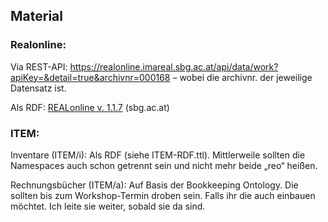 ## Material
### Realonline: 
Via REST-API: https://realonline.imareal.sbg.ac.at/api/data/work?apiKey=&detail=true&archivnr=000168 – wobei die archivnr. der jeweilige Datensatz ist.

Als RDF: [REALonline v. 1.1.7](https://realonline.imareal.sbg.ac.at/2022/01/12/realonline-im-rdf-format/) (sbg.ac.at)
### ITEM:
Inventare (ITEM/i): Als RDF (siehe ITEM-RDF.ttl). Mittlerweile sollten die Namespaces auch schon getrennt sein und nicht mehr beide „reo“ heißen.

Rechnungsbücher (ITEM/a): Auf Basis der Bookkeeping Ontology. Die sollten bis zum Workshop-Termin droben sein. Falls ihr die auch einbauen möchtet. Ich leite sie weiter, sobald sie da sind.
